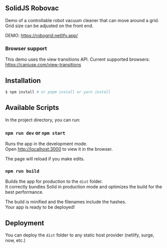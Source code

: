 ## SolidJS Robovac

Demo of a controllable robot vacuum cleaner that can move around a grid.
Grid size can be adjusted on the front end.

DEMO: https://robogrid.netlify.app/

### Browser support

This demo uses the view transitions API. Current supported browsers: https://caniuse.com/view-transitions

## Installation

```bash
$ npm install # or pnpm install or yarn install
```

## Available Scripts

In the project directory, you can run:

### `npm run dev` or `npm start`

Runs the app in the development mode.<br>
Open [http://localhost:3000](http://localhost:3000) to view it in the browser.

The page will reload if you make edits.<br>

### `npm run build`

Builds the app for production to the `dist` folder.<br>
It correctly bundles Solid in production mode and optimizes the build for the best performance.

The build is minified and the filenames include the hashes.<br>
Your app is ready to be deployed!

## Deployment

You can deploy the `dist` folder to any static host provider (netlify, surge, now, etc.)

